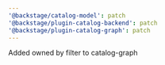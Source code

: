 ```yaml
---
'@backstage/catalog-model': patch
'@backstage/plugin-catalog-backend': patch
'@backstage/plugin-catalog-graph': patch
---
```


Added owned by filter to catalog-graph
